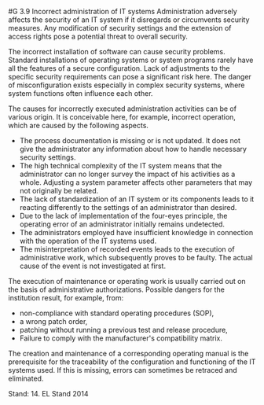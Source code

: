 #G 3.9 Incorrect administration of IT systems
Administration adversely affects the security of an IT system if it disregards or circumvents security measures. Any modification of security settings and the extension of access rights pose a potential threat to overall security.

The incorrect installation of software can cause security problems. Standard installations of operating systems or system programs rarely have all the features of a secure configuration. Lack of adjustments to the specific security requirements can pose a significant risk here. The danger of misconfiguration exists especially in complex security systems, where system functions often influence each other.

The causes for incorrectly executed administration activities can be of various origin. It is conceivable here, for example, incorrect operation, which are caused by the following aspects.

* The process documentation is missing or is not updated. It does not give the administrator any information about how to handle necessary security settings.
* The high technical complexity of the IT system means that the administrator can no longer survey the impact of his activities as a whole. Adjusting a system parameter affects other parameters that may not originally be related.
* The lack of standardization of an IT system or its components leads to it reacting differently to the settings of an administrator than desired.
* Due to the lack of implementation of the four-eyes principle, the operating error of an administrator initially remains undetected.
* The administrators employed have insufficient knowledge in connection with the operation of the IT systems used.
* The misinterpretation of recorded events leads to the execution of administrative work, which subsequently proves to be faulty. The actual cause of the event is not investigated at first.


The execution of maintenance or operating work is usually carried out on the basis of administrative authorizations. Possible dangers for the institution result, for example, from:

* non-compliance with standard operating procedures (SOP),
* a wrong patch order,
* patching without running a previous test and release procedure,
* Failure to comply with the manufacturer's compatibility matrix.


The creation and maintenance of a corresponding operating manual is the prerequisite for the traceability of the configuration and functioning of the IT systems used. If this is missing, errors can sometimes be retraced and eliminated.

Stand: 14. EL Stand 2014



